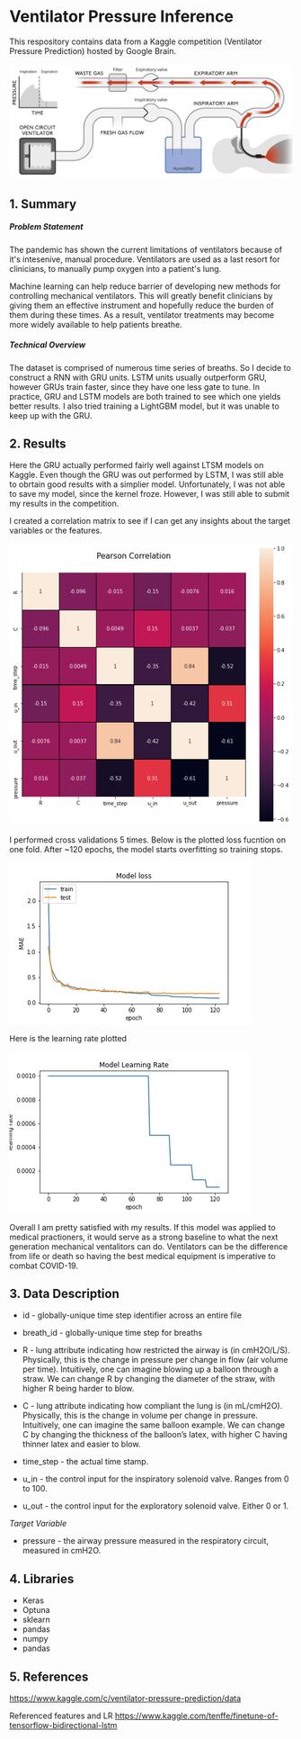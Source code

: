 # Ventilator Pressure Inference 


This respository contains data from a Kaggle competition 
(Ventilator Pressure Prediction) hosted by Google Brain.

![Loss Function](https://github.com/victorvvu/Google_Ventilator_RNN/blob/main/data_set_imgs/vent_gif.gif?raw=true)

## 1. Summary 

##### Problem Statement

The pandemic has shown the current limitations of ventilators because of it's intesenive, manual procedure. 
Ventilators are used as a last resort for clinicians, to manually pump oxygen into a patient's lung. 


Machine learning can help reduce barrier of developing new methods for controlling mechanical ventilators. 
This will greatly benefit clinicians by giving them an effective instrument and hopefully reduce the burden of them during these times.
As a result, ventilator treatments may become more widely available to help patients breathe.

##### Technical Overview
The dataset is comprised of numerous time series of breaths. So I decide to construct a RNN with GRU units. LSTM units usually outperform GRU, however
GRUs train faster, since they have one less gate to tune. In practice, GRU and LSTM models are both trained to see which one yields better results. I also tried training a LightGBM model, but it was unable to keep up with the GRU.

## 2. Results
Here the GRU actually performed fairly well against LTSM models on Kaggle. Even though the GRU was out performed by LSTM, I was still able to obrtain good results with a simplier model. Unfortunately, I was not able to save my model, since the kernel froze. However, I was still able to submit my results in the competition. 

I created a correlation matrix to see if I can get any insights about the target variables or the features.

![corr](https://github.com/victorvvu/Google_Ventilator_RNN/blob/main/correlation_feat.png?raw=true)

I performed cross validations 5 times. Below is the plotted loss fucntion on one fold. After ~120 epochs, the model starts overfitting so training stops.


![Loss Function](https://github.com/victorvvu/Google_Ventilator_RNN/blob/main/data_set_imgs/fig%20(3).jpg?raw=true)

Here is the learning rate plotted


![Learning Rate](https://github.com/victorvvu/Google_Ventilator_RNN/blob/main/data_set_imgs/fig2%20(1).jpg?raw=true)

 
Overall I am pretty satisfied with my results. If this model was applied to medical practioners, it would serve as a strong baseline to what the next generation mechanical ventalitors can do. Ventilators can be the difference from life or death so having the best medical equipment is imperative to combat COVID-19.
 
## 3. Data Description

- id - globally-unique time step identifier across an entire file

- breath_id - globally-unique time step for breaths

- R - lung attribute indicating how restricted the airway is (in cmH2O/L/S). Physically, this is the change in pressure per change in flow (air volume per time). Intuitively, one can imagine blowing up a balloon through a straw. We can change R by changing the diameter of the straw, with higher R being harder to blow.

- C - lung attribute indicating how compliant the lung is (in mL/cmH2O). Physically, this is the change in volume per change in pressure. Intuitively, one can imagine the same balloon example. We can change C by changing the thickness of the balloon’s latex, with higher C having thinner latex and easier to blow.

- time_step - the actual time stamp.

- u_in - the control input for the inspiratory solenoid valve. Ranges from 0 to 100.

- u_out - the control input for the exploratory solenoid valve. Either 0 or 1.

*Target Variable*
- pressure - the airway pressure measured in the respiratory circuit, measured in cmH2O.

  
## 4. Libraries

- Keras
- Optuna
- sklearn
- pandas
- numpy
- pandas 
## 5. References

https://www.kaggle.com/c/ventilator-pressure-prediction/data

Referenced features and LR 
https://www.kaggle.com/tenffe/finetune-of-tensorflow-bidirectional-lstm
